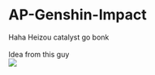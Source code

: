 # AP-Genshin-Impact
Haha Heizou catalyst go bonk
<br /><br />
Idea from this guy <br />
<img src="https://i.imgur.com/Gq1lSZi.png" />
